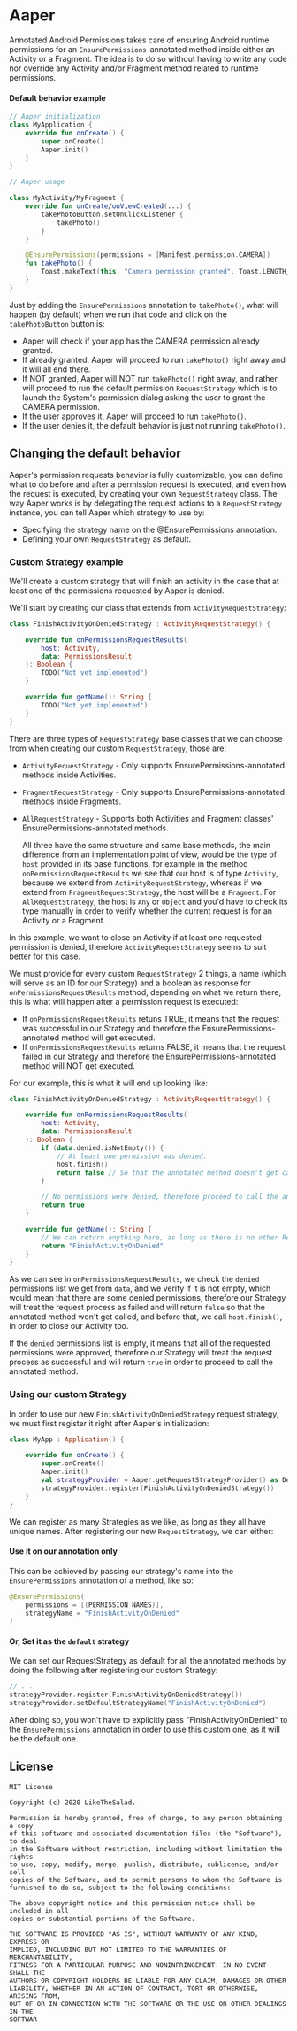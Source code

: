 # Aaper

Annotated Android Permissions takes care of ensuring Android runtime permissions for an `EnsurePermissions`-annotated method inside either an Activity or a Fragment. The idea is to do so without having to write any code nor override any Activity and/or Fragment method related to runtime permissions.

#### Default behavior example

```kotlin
// Aaper initialization
class MyApplication {
    override fun onCreate() {
        super.onCreate()
        Aaper.init()
    }
}
```
```kotlin
// Aaper usage

class MyActivity/MyFragment {
    override fun onCreate/onViewCreated(...) {
        takePhotoButton.setOnClickListener {
            takePhoto()
        }
    }

    @EnsurePermissions(permissions = [Manifest.permission.CAMERA])
    fun takePhoto() {
        Toast.makeText(this, "Camera permission granted", Toast.LENGTH_SHORT).show()
    }
}
```
Just by adding the `EnsurePermissions` annotation to `takePhoto()`, what will happen (by default) when we run that code and click on the `takePhotoButton` button is:

- Aaper will check if your app has the CAMERA permission already granted.
- If already granted, Aaper will proceed to run `takePhoto()` right away and it will all end there.
- If NOT granted, Aaper will NOT run `takePhoto()` right away, and rather will proceed to run the default permission `RequestStrategy` which is to launch the System's permission dialog asking the user to grant the CAMERA permission.
- If the user approves it, Aaper will proceed to run `takePhoto()`.
- If the user denies it, the default behavior is just not running `takePhoto()`.

Changing the default behavior
---
Aaper's permission requests behavior is fully customizable, you can define what to do before and after a permission request is executed, and even how the request is executed, by creating your own `RequestStrategy` class. The way Aaper works is by delegating the request actions to a `RequestStrategy` instance, you can tell Aaper which strategy to use by:

- Specifying the strategy name on the @EnsurePermissions annotation.
- Defining your own `RequestStrategy` as default.

### Custom Strategy example
We'll create a custom strategy that will finish an activity in the case that at least one of the permissions requested by Aaper is denied.

We'll start by creating our class that extends from `ActivityRequestStrategy`:

```kotlin
class FinishActivityOnDeniedStrategy : ActivityRequestStrategy() {

    override fun onPermissionsRequestResults(
        host: Activity,
        data: PermissionsResult
    ): Boolean {
        TODO("Not yet implemented")
    }

    override fun getName(): String {
        TODO("Not yet implemented")
    }
}
```

There are three types of `RequestStrategy` base classes that we can choose from when creating our custom `RequestStrategy`, those are:

- `ActivityRequestStrategy` - Only supports EnsurePermissions-annotated methods inside Activities.
- `FragmentRequestStrategy` - Only supports EnsurePermissions-annotated methods inside Fragments.
- `AllRequestStrategy` -  Supports both Activities and Fragment classes' EnsurePermissions-annotated methods.


    All three have the same structure and same base methods, the main difference from an implementation point of view, would be the type of `host` provided in its base functions, for example in the method `onPermissionsRequestResults` we see that our host is of type `Activity`, because we extend from `ActivityRequestStrategy`, whereas if we extend from `FragmentRequestStrategy`, the host will be a `Fragment`. For `AllRequestStrategy`, the host is `Any` or `Object` and you'd have to check its type manually in order to verify whether the current request is for an Activity or a Fragment.


In this example, we want to close an Activity if at least one requested permission is denied, therefore `ActivityRequestStrategy` seems to suit better for this case.

We must provide for every custom `RequestStrategy` 2 things, a name (which will serve as an ID for our Strategy) and a boolean as response for `onPermissionsRequestResults` method, depending on what we return there, this is what will happen after a permission request is executed:

- If `onPermissionsRequestResults` retuns TRUE, it means that the request was successful in our Strategy and therefore the EnsurePermissions-annotated method will get executed.
- If `onPermissionsRequestResults` returns FALSE, it means that the request failed in our Strategy and therefore the EnsurePermissions-annotated method will NOT get executed.

For our example, this is what it will end up looking like:
```kotlin
class FinishActivityOnDeniedStrategy : ActivityRequestStrategy() {

    override fun onPermissionsRequestResults(
        host: Activity,
        data: PermissionsResult
    ): Boolean {
        if (data.denied.isNotEmpty()) {
            // At least one permission was denied.
            host.finish()
            return false // So that the annotated method doesn't get called.
        }

        // No permissions were denied, therefore proceed to call the annotated method.
        return true
    }

    override fun getName(): String {
        // We can return anything here, as long as there is no other RequestStrategy with the same name.
        return "FinishActivityOnDenied"
    }
}
```

As we can see in `onPermissionsRequestResults`, we check the `denied` permissions list we get from `data`, and we verify if it is not empty, which would mean that there are some denied permissions, therefore our Strategy will treat the request process as failed and will return `false` so that the annotated method won't get called, and before that, we call `host.finish()`, in order to close our Activity too.

If the `denied` permissions list is empty, it means that all of the requested permissions were approved, therefore our Strategy will treat the request process as successful and will return `true` in order to proceed to call the annotated method.

### Using our custom Strategy
In order to use our new `FinishActivityOnDeniedStrategy` request strategy, we must first register it right after Aaper's initialization:


```kotlin
class MyApp : Application() {

    override fun onCreate() {
        super.onCreate()
        Aaper.init()
        val strategyProvider = Aaper.getRequestStrategyProvider() as DefaultRequestStrategyProvider
        strategyProvider.register(FinishActivityOnDeniedStrategy())
    }
}
```

We can register as many Strategies as we like, as long as they all have unique names. After registering our new `RequestStrategy`, we can either:

#### Use it on our annotation only
This can be achieved by passing our strategy's name into the `EnsurePermissions` annotation of a method, like so:


```kotlin
@EnsurePermissions(
    permissions = [(PERMISSION NAMES)],
    strategyName = "FinishActivityOnDenied"
)
```

#### Or, Set it as the `default` strategy
We can set our RequestStrategy as default for all the annotated methods by doing the following after registering our custom Strategy:

```kotlin
// ...
strategyProvider.register(FinishActivityOnDeniedStrategy())
strategyProvider.setDefaultStrategyName("FinishActivityOnDenied")
```

After doing so, you won't have to explicitly pass "FinishActivityOnDenied" to the `EnsurePermissions` annotation in order to use this custom one, as it will be the default one.

License
---
    MIT License

    Copyright (c) 2020 LikeTheSalad.

    Permission is hereby granted, free of charge, to any person obtaining a copy
    of this software and associated documentation files (the "Software"), to deal
    in the Software without restriction, including without limitation the rights
    to use, copy, modify, merge, publish, distribute, sublicense, and/or sell
    copies of the Software, and to permit persons to whom the Software is
    furnished to do so, subject to the following conditions:

    The above copyright notice and this permission notice shall be included in all
    copies or substantial portions of the Software.

    THE SOFTWARE IS PROVIDED "AS IS", WITHOUT WARRANTY OF ANY KIND, EXPRESS OR
    IMPLIED, INCLUDING BUT NOT LIMITED TO THE WARRANTIES OF MERCHANTABILITY,
    FITNESS FOR A PARTICULAR PURPOSE AND NONINFRINGEMENT. IN NO EVENT SHALL THE
    AUTHORS OR COPYRIGHT HOLDERS BE LIABLE FOR ANY CLAIM, DAMAGES OR OTHER
    LIABILITY, WHETHER IN AN ACTION OF CONTRACT, TORT OR OTHERWISE, ARISING FROM,
    OUT OF OR IN CONNECTION WITH THE SOFTWARE OR THE USE OR OTHER DEALINGS IN THE
    SOFTWAR